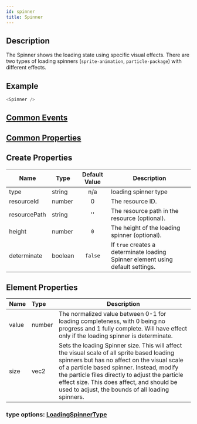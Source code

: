 ```yaml
---
id: spinner
title: Spinner
---
```

## Description
The Spinner shows the loading state using specific visual effects. There are two types of loading spinners (`sprite-animation`, `particle-package`) with different effects.

## Example

```javascript
<Spinner />
```

## [Common Events](../types/Events.md)

## [Common Properties](../types/Properties.md)

## Create Properties

| Name         | Type    | Default Value | Description |
| ------------ | ------- | :-----------: | ----------- |
| type         | string  |      n/a      | loading spinner type |
| resourceId   | number  |       0       | The resource ID. |
| resourcePath | string  |      ''       | The resource path in the resource (optional). |
| height       | number  |      `0`      | The height of the loading spinner (optional). |
| determinate  | boolean |    `false`    | If `true` creates a determinate loading Spinner element using default settings. |

## Element Properties

| Name  | Type   | Description |
| :---- | :----- | ----------- |
| value | number | The normalized value between 0-1 for loading completeness, with 0 being no progress and 1 fully complete. Will have effect only if the loading spinner is determinate. |
| size  | vec2   | Sets the loading Spinner size. This will affect the visual scale of all sprite based loading spinners but has no affect on the visual scale of a particle based spinner. Instead, modify the particle files directly to adjust the particle effect size. This does affect, and should be used to adjust, the bounds of all loading spinners.|

### type options: [LoadingSpinnerType](../types/LoadingSpinnerType.md)
